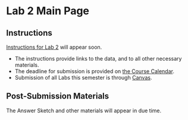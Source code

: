 # Lab 2 Main Page

## Instructions

[Instructions for Lab 2](https://github.com/THOMASELOVE/500-2021/blob/master/labs/lab2/lab2_instructions.md) will appear soon.

- The instructions provide links to the data, and to all other necessary materials.
- The deadline for submission is provided on [the Course Calendar](https://thomaselove.github.io/500/calendar.html).
- Submission of all Labs this semester is through [Canvas](https://canvas.case.edu/).

## Post-Submission Materials

The Answer Sketch and other materials will appear in due time.
